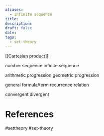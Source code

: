 ```yaml
---
aliases:
  - infinite sequence
title: 
description: 
draft: false
date: 
tags:
  - set-theory
---
```

[[Cartesian product]]

number sequence 
infinite sequence 

arithmetic progression
geometric progression 

general formula/term 
recurrence relation 


convergent 
divergent 




# References
#settheory
#set-theory
